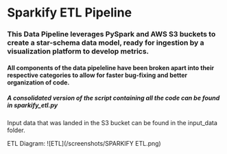 # Sparkify ETL Pipeline

### This Data Pipeline leverages PySpark and AWS S3 buckets to create a star-schema data model, ready for ingestion by a visualization platform to develop metrics.

#### All components of the data pipeleline have been broken apart into their respective categories to allow for faster bug-fixing and better organization of code.
##### A consolidated version of the script containing all the code can be found in sparkify_etl.py

Input data that was landed in the S3 bucket can be found in the input_data folder.

ETL Diagram:
![ETL](/screenshots/SPARKIFY ETL.png)